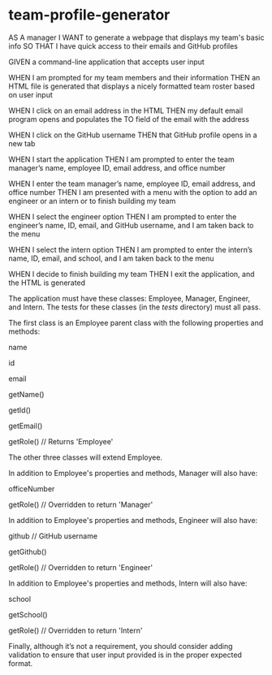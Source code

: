 # team-profile-generator


AS A manager
I WANT to generate a webpage that displays my team's basic info
SO THAT I have quick access to their emails and GitHub profiles


GIVEN a command-line application that accepts user input

WHEN I am prompted for my team members and their information
THEN an HTML file is generated that displays a nicely formatted team roster based on user input

WHEN I click on an email address in the HTML
THEN my default email program opens and populates the TO field of the email with the address

WHEN I click on the GitHub username
THEN that GitHub profile opens in a new tab

WHEN I start the application
THEN I am prompted to enter the team manager’s name, employee ID, email address, and office number

WHEN I enter the team manager’s name, employee ID, email address, and office number
THEN I am presented with a menu with the option to add an engineer or an intern or to finish building my team

WHEN I select the engineer option
THEN I am prompted to enter the engineer’s name, ID, email, and GitHub username, and I am taken back to the menu

WHEN I select the intern option
THEN I am prompted to enter the intern’s name, ID, email, and school, and I am taken back to the menu

WHEN I decide to finish building my team
THEN I exit the application, and the HTML is generated





The application must have these classes: Employee, Manager, Engineer, and Intern. The tests for these classes (in the _tests_ directory) must all pass.


The first class is an Employee parent class with the following properties and methods:

name

id

email

getName()

getId()

getEmail()

getRole() // Returns 'Employee'



The other three classes will extend Employee.



In addition to Employee's properties and methods, Manager will also have:

officeNumber

getRole() // Overridden to return 'Manager'



In addition to Employee's properties and methods, Engineer will also have:

github // GitHub username

getGithub()

getRole() // Overridden to return 'Engineer'




In addition to Employee's properties and methods, Intern will also have:

school

getSchool()

getRole() // Overridden to return 'Intern'




Finally, although it’s not a requirement, you should consider adding validation to ensure that user input provided is in the proper expected format.
